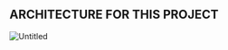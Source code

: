 ## ARCHITECTURE FOR THIS PROJECT

![Untitled](https://github.com/LuisiitoDev/WisdomPetMedicine/assets/79773016/b11c057f-8e5e-4235-bcf7-234c73fd7fc4)
